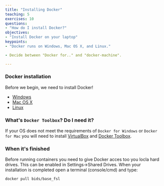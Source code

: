 ```yaml
---
title: "Installing Docker"
teaching: 5
exercises: 10
questions:
- "How do I install Docker?"
objectives:
- "Install Docker on your laptop"
keypoints:
- "Docker runs on Windows, Mac OS X, and Linux."

- Decide between "Docker for.." and "docker-machine".

---
```


### Docker installation

Before we begin, we need to install Docker!

- [Windows](https://docs.docker.com/docker-for-windows/install/)
- [Mac OS X](https://docs.docker.com/docker-for-mac/install/)
- [Linux](https://docs.docker.com/engine/installation/linux/)

### What's `Docker Toolbox`? Do I need it?

If your OS does not meet the requirements of `Docker for Windows` or `Docker for Mac` you will need to install [VirtualBox](https://www.virtualbox.org) and [Docker Toolbox](https://www.docker.com/products/docker-toolbox).


### When it's finished
Before running containers you need to give Docker acces too you locla hard drives. This can be enabled in Settings->Shared Drives.
When your installation is completed open a terminal (console/cmd) and type:

`docker pull bids/base_fsl`
